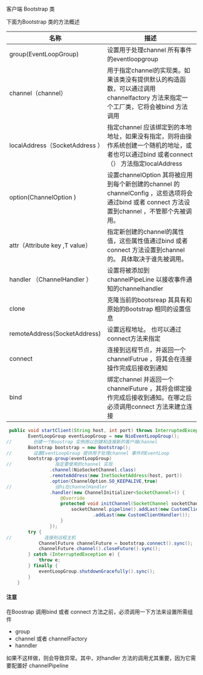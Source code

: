 客户端 Bootstrap 类

下面为Bootstrap 类的方法概述

| 名称                              | 描述                                                         |
| --------------------------------- | ------------------------------------------------------------ |
| group(EventLoopGroup)             | 设置用于处理channel 所有事件的eventloopgroup                 |
| channel（channel）                | 用于指定channel的实现类。如果该类没有提供默认的构造函数，可以通过调用channelfactory 方法来指定一个工厂类，它将会被bind 方法调用 |
| localAddress（SocketAddress ）    | 指定channel 应该绑定到的本地地址，如果没有指定，则将由操作系统创建一个随机的地址，或者也可以通过bind 或者connect（） 方法指定localAddress |
| option(ChannelOption )            | 设置channelOption 其将被应用到每个新创建的channel 的channelConfig ，这些选项将会通过bind 或者 connect 方法设置到channel ，不管那个先被调用。 |
| attr（Attribute<T> key ,T value） | 指定新创建的channel的属性值，这些属性值通过bind  或者connect 方法设置到channel 的。 具体取决于谁先被调用。 |
| handler （ChannelHandler ）       | 设置将被添加到channelPipeLine 以接收事件通知的channelhandler |
| clone                             | 克隆当前的bootsreap 其具有和原始的Bootstrap 相同的设置信息   |
| remoteAddress(SocketAddress)      | 设置远程地址。 也可以通过connect方法来指定                   |
| connect                           | 连接到远程节点，并返回一个channelFutrue ，将其会在连接操作完成后接收到通知 |
| bind                              | 绑定channel 并返回一个channelFuture ，其将会绑定操作完成后接收到通知。在哪之后必须调用connect 方法来建立连接 |

```java
 public void startClient(String host, int port) throws InterruptedException {
        EventLoopGroup eventLoopGroup = new NioEventLoopGroup();
//        创建一个Boostrap 实例用以创建和连接新的客户端channel
        Bootstrap bootstrap = new Bootstrap();
//        设置EventLoopGroup 提供用于处理channel 事件的EventLoop
        bootstrap.group(eventLoopGroup)
//                指定要使用的channel 实现
                .channel(NioSocketChannel.class)
                .remoteAddress(new InetSocketAddress(host, port))
                .option(ChannelOption.SO_KEEPALIVE,true)
//                设hi在channelHandler
                .handler(new ChannelInitializer<SocketChannel>() {
                    @Override
                    protected void initChannel(SocketChannel socketChannel) throws Exception {
                        socketChannel.pipeline().addLast(new CustomClientOutHandler())
                                .addLast(new CustomClientHandler());
                    }
                });
        try {
//            连接到远程主机
            ChannelFuture channelFuture = bootstrap.connect().sync();
            channelFuture.channel().closeFuture().sync();
        } catch (InterruptedException e) {
            throw e;
        } finally {
            eventLoopGroup.shutdownGracefully().sync();
        }
    }
```

#### 注意

在Boostrap 调用bind 或者 connect 方法之前，必须调用一下方法来设置所需组件

- group
- channel 或者  channelFactory
- hanndler 

如果不这样做，则会导致异常。其中，对handler 方法的调用尤其重要，因为它需要配置好 channelPipeline



